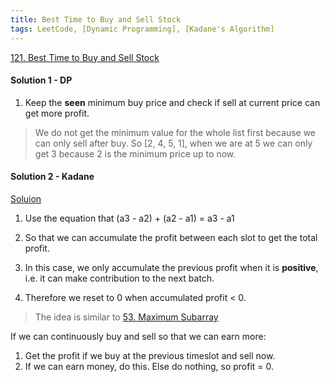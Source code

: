 ```yaml
---
title: Best Time to Buy and Sell Stock
tags: LeetCode, [Dynamic Programming], [Kadane's Algorithm]
---
```


[121. Best Time to Buy and Sell Stock](https://leetcode.com/problems/best-time-to-buy-and-sell-stock/)
#### Solution 1 - DP
1. Keep the **seen** minimum buy price and check if sell at current price can get more profit.
> We do not get the minimum value for the whole list first because we can only sell after buy.
> So [2, 4, 5, 1], when we are at 5 we can only get 3 because 2 is the minimum price up to now.

#### Solution 2 - Kadane
[Soluion](https://leetcode.com/problems/best-time-to-buy-and-sell-stock/discuss/39038/Kadane's-Algorithm-Since-no-one-has-mentioned-about-this-so-far-%3A\)-\(In-case-if-interviewer-twists-the-input\))
1. Use the equation that (a3 - a2) + (a2 - a1) = a3 - a1

1. So that we can accumulate the profit between each slot to get the total profit.

1. In this case, we only accumulate the previous profit when it is **positive**, i.e. it can make contribution to the next batch.

1. Therefore we reset to 0 when accumulated profit < 0.
> The idea is similar to [53. Maximum Subarray](2020-06-26-Maximum%20Subarray.md)


If we can continuously buy and sell so that we can earn more:
1. Get the profit if we buy at the previous timeslot and sell now.  
1. If we can earn money, do this. Else do nothing, so profit = 0.  